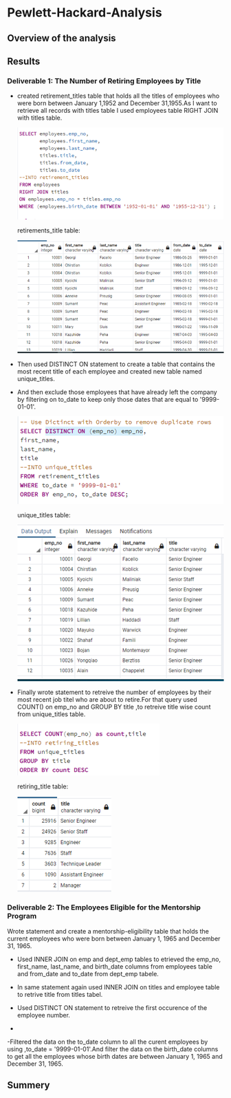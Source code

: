 # Pewlett-Hackard-Analysis
## Overview of the analysis

## Results

### Deliverable 1: The Number of Retiring Employees by Title
- created retirement_titles table that holds all the titles of employees who were born between January 1,1952 and December 31,1955.As I want to retrieve all records with titles table I used employees table RIGHT JOIN with titles table.


     ![](images/retirement_titlesQ.PNG)
 
    retirements_title table:
    
     ![](images/retirement_titles_table.PNG)
   
- Then used DISTINCT ON statement to create a table that contains the most recent title of each employee and created new table named unique_titles.

- And then exclude those employees that have already left the company by filtering on to_date to keep only those dates that are equal to '9999-01-01'.

    ![](images/distinct%20titleQ.PNG)
 
 
   unique_titles table:
 
    ![](images/unique_titles_table.PNG)

- Finally wrote statement to retreive the number of employees by their most recent job titel who are about to retire.For that query used COUNT() on emp_no and GROUP BY title ,to retreive title wise count from unique_titles table.
 
   ![](images/counttitleQ.PNG)
    
   retiring_title table:
    
   
     ![](images/retirering_title%20table.PNG)


### Deliverable 2: The Employees Eligible for the Mentorship Program

Wrote statement and create a mentorship-eligibility table that holds the current employees who were born between January 1, 1965 and December 31, 1965.

- Used INNER JOIN  on emp and dept_emp tables to etrieved the emp_no, first_name, last_name, and birth_date columns from employees table and from_date and to_date from dept_emp tabele.

- In same statement again used INNER JOIN on titles and employee table to retrive title from titles tabel.

- Used DISTINCT ON statement to retreive the first occurence of the employee number.
-
-Filtered the data on the to_date column to all the curent employees by using ,to_date = '9999-01-01'.And filter the data on the birth_date columns to get all the employees whose birth dates are between January 1, 1965 and December 31, 1965.


## Summery
